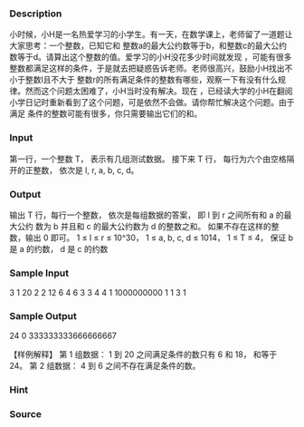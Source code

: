
### Description
小时候，小H是一名热爱学习的小学生。有一天，在数学课上，老师留了一道题让大家思考：一个整数，已知它和
整数a的最大公约数等于b，和整数c的最大公约数等于d。请算出这个整数的值。爱学习的小H没花多少时间就发现
，可能有很多整数都满足这样的条件，于是就去把疑惑告诉老师。老师很高兴，鼓励小H找出不小于整数l且不大于
整数r的所有满足条件的整数有哪些，观察一下有没有什么规律。然而这个问题太困难了，小H当时没有解决。现在
，已经读大学的小H在翻阅小学日记时重新看到了这个问题，可是依然不会做。请你帮忙解决这个问题。由于满足
条件的整数可能有很多，你只需要输出它们的和。

### Input
第一行，一个整数 T， 表示有几组测试数据。
接下来 T 行， 每行为六个由空格隔开的正整数， 依次是 l, r, a, b, c, d。


### Output
输出 T 行，每行一个整数， 依次是每组数据的答案， 即 l 到 r 之间所有和 a 的最大公约
数为 b 并且和 c 的最大公约数为 d 的整数之和。 如果不存在这样的整数，输出 0 即可。
1 ≤ l ≤ r ≤ 10^30， 1 ≤ a, b, c, d ≤ 1014， 1 ≤ T ≤ 4， 保证 b 是 a
的约数， d 是 c 的约数


### Sample Input
3
1 20 2 2 12 6
4 6 3 3 4 4
1 1000000000 1 1 3 1
### Sample Output
24
0
333333333666666667

【样例解释】
第 1 组数据： 1 到 20 之间满足条件的数只有 6 和 18， 和等于 24。
第 2 组数据： 4 到 6 之间不存在满足条件的数。
### Hint

### Source
